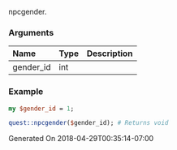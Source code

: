 npcgender.
### Arguments
**Name**|**Type**|**Description**
:---|:---|:---
gender_id|int|

### Example

```perl
my $gender_id = 1;

quest::npcgender($gender_id); # Returns void
```


Generated On 2018-04-29T00:35:14-07:00